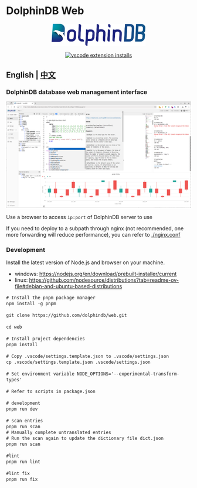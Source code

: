 # DolphinDB Web

<p align='center'>
     <img src='./console/ddb.svg' alt='DolphinDB Web' width='256'>
</p>

<p align='center'>
     <a href='https://github.com/dolphindb/api-javascript' target='_blank'>
         <img alt='vscode extension installs' src='https://img.shields.io/npm/v/dolphindb?color=brightgreen&label=api-javascript&style=flat-square' />
     </a>
</p>

## English | [中文](./README.zh.md)

### DolphinDB database web management interface
![](./console/demo.en.png)

<!-- #### Online Version
The latest build of the web has been deployed to a CDN . You can connect the opened web interface to any remote or local DolphinDB server by setting the hostname and port parameters in the URL, for example:
http://cdn.dolphindb.cn/web/index.html?view=shell&hostname=115.239.209.123&port=8892

(If a blank page is displayed after opening, you need to manually click the address bar and change the url to a link starting with http://)
 -->
<!-- #### Offline Local Deployment (no need to restart the server, hot replacement is possible)
```shell
# cd the directory where the dolphindb executable is located
cd /path/to/dolphindb-dir/

# backup existing web folder (or delete: rm -rf ./web/)
mv ./web/ ./web.2023.01.01/

# Use curl or other tools to download the latest zip archive
curl -O https://cdn.dolphindb.cn/assets/web.latest.zip

# Unzip the zip package
unzip ./web.latest.zip

# Confirm the update is successful
ls -lhF ./web/

# If it is a cluster, synchronize to other machines through rsync to ensure that the timestamp (mtime) is consistent, otherwise the http cache will not take effect
rsync -av --delete ./web/ root@192.168.1.204:/path/to/dolphindb-dir/web/
``` -->

Use a browser to access `ip:port` of DolphinDB server to use

If you need to deploy to a subpath through nginx (not recommended, one more forwarding will reduce performance), you can refer to [./nginx.conf](./nginx.conf)

### Development
Install the latest version of Node.js and browser on your machine.
- windows: https://nodejs.org/en/download/prebuilt-installer/current
- linux: https://github.com/nodesource/distributions?tab=readme-ov-file#debian-and-ubuntu-based-distributions  

```shell
# Install the pnpm package manager
npm install -g pnpm

git clone https://github.com/dolphindb/web.git

cd web

# Install project dependencies
pnpm install

# Copy .vscode/settings.template.json to .vscode/settings.json
cp .vscode/settings.template.json .vscode/settings.json

# Set environment variable NODE_OPTIONS='--experimental-transform-types'

# Refer to scripts in package.json

# development
pnpm run dev

# scan entries
pnpm run scan
# Manually complete untranslated entries
# Run the scan again to update the dictionary file dict.json
pnpm run scan

#lint
pnpm run lint

#lint fix
pnpm run fix
```
